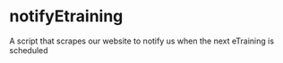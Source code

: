 # notifyEtraining
A script that scrapes our website to notify us when the next eTraining is scheduled

